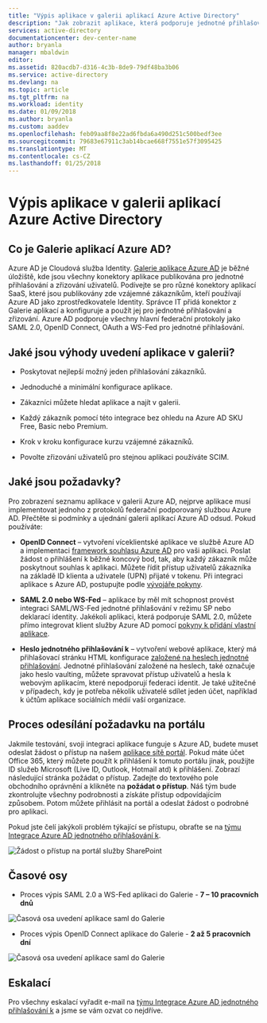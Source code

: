 ```yaml
---
title: "Výpis aplikace v galerii aplikací Azure Active Directory"
description: "Jak zobrazit aplikace, která podporuje jednotné přihlašování v galerii Azure Active Directory | Microsoft Azure"
services: active-directory
documentationcenter: dev-center-name
author: bryanla
manager: mbaldwin
editor: 
ms.assetid: 820acdb7-d316-4c3b-8de9-79df48ba3b06
ms.service: active-directory
ms.devlang: na
ms.topic: article
ms.tgt_pltfrm: na
ms.workload: identity
ms.date: 01/09/2018
ms.author: bryanla
ms.custom: aaddev
ms.openlocfilehash: feb09aa8f8e22ad6fbda6a490d251c500bedf3ee
ms.sourcegitcommit: 79683e67911c3ab14bcae668f7551e57f3095425
ms.translationtype: MT
ms.contentlocale: cs-CZ
ms.lasthandoff: 01/25/2018
---
```

# <a name="listing-your-application-in-the-azure-active-directory-application-gallery"></a>Výpis aplikace v galerii aplikací Azure Active Directory


##  <a name="what-is-azure-ad-app-gallery"></a>Co je Galerie aplikací Azure AD?

Azure AD je Cloudová služba Identity. [Galerie aplikace Azure AD](https://azure.microsoft.com/marketplace/active-directory/all/) je běžné úložiště, kde jsou všechny konektory aplikace publikována pro jednotné přihlašování a zřizování uživatelů. Podívejte se pro různé konektory aplikací SaaS, které jsou publikovány zde vzájemné zákazníkům, kteří používají Azure AD jako zprostředkovatele Identity. Správce IT přidá konektor z Galerie aplikací a konfiguruje a použít jej pro jednotné přihlašování a zřizování. Azure AD podporuje všechny hlavní federační protokoly jako SAML 2.0, OpenID Connect, OAuth a WS-Fed pro jednotné přihlašování. 

## <a name="what-are-the-benefits-of-listing-the-application-in-the-gallery"></a>Jaké jsou výhody uvedení aplikace v galerii?

*  Poskytovat nejlepší možný jeden přihlašování zákazníků.

*  Jednoduché a minimální konfigurace aplikace.

*  Zákazníci můžete hledat aplikace a najít v galerii. 

*  Každý zákazník pomocí této integrace bez ohledu na Azure AD SKU Free, Basic nebo Premium.

*  Krok v kroku konfigurace kurzu vzájemné zákazníků.

*  Povolte zřizování uživatelů pro stejnou aplikaci používáte SCIM.


##  <a name="what-are-the-pre-requisites"></a>Jaké jsou požadavky?

Pro zobrazení seznamu aplikace v galerii Azure AD, nejprve aplikace musí implementovat jednoho z protokolů federační podporovaný službou Azure AD. Přečtěte si podmínky a ujednání galerii aplikací Azure AD odsud. Pokud používáte: 

*   **OpenID Connect** – vytvoření víceklientské aplikace ve službě Azure AD a implementaci [framework souhlasu Azure AD](active-directory-integrating-applications.md#overview-of-the-consent-framework) pro vaši aplikaci. Poslat žádost o přihlášení k běžné koncový bod, tak, aby každý zákazník může poskytnout souhlas k aplikaci. Můžete řídit přístup uživatelů zákazníka na základě ID klienta a uživatele (UPN) přijaté v tokenu. Při integraci aplikace s Azure AD, postupujte podle [vývojáře pokyny](active-directory-authentication-scenarios.md).

*   **SAML 2.0 nebo WS-Fed** – aplikace by měl mít schopnost provést integraci SAML/WS-Fed jednotné přihlašování v režimu SP nebo deklarací identity. Jakékoli aplikaci, která podporuje SAML 2.0, můžete přímo integrovat klient služby Azure AD pomocí [pokyny k přidání vlastní aplikace](../active-directory-saas-custom-apps.md).

*   **Heslo jednotného přihlašování k** – vytvoření webové aplikace, který má přihlašovací stránku HTML konfigurace [založené na heslech jednotné přihlašování](../active-directory-appssoaccess-whatis.md). Jednotné přihlašování založené na heslech, také označuje jako heslo vaulting, můžete spravovat přístup uživatelů a hesla k webovým aplikacím, které nepodporují federaci identit. Je také užitečné v případech, kdy je potřeba několik uživatelé sdílet jeden účet, například k účtům aplikace sociálních médií vaší organizace. 

## <a name="process-for-submitting-the-request-in-the-portal"></a>Proces odesílání požadavku na portálu

Jakmile testování, svoji integraci aplikace funguje s Azure AD, budete muset odeslat žádost o přístup na našem [aplikace sítě portál](https://microsoft.sharepoint.com/teams/apponboarding/Apps). Pokud máte účet Office 365, který můžete použít k přihlášení k tomuto portálu jinak, použijte ID služeb Microsoft (Live ID, Outlook, Hotmail atd) k přihlášení. Zobrazí následující stránka požádat o přístup. Zadejte do textového pole obchodního oprávnění a klikněte na **požádat o přístup**. Náš tým bude zkontrolujte všechny podrobnosti a získáte přístup odpovídajícím způsobem. Potom můžete přihlásit na portál a odeslat žádost o podrobné pro aplikaci.

Pokud jste čelí jakýkoli problém týkající se přístupu, obraťte se na [týmu Integrace Azure AD jednotného přihlašování k](<mailto:SaaSApplicationIntegrations@service.microsoft.com>).

![Žádost o přístup na portál služby SharePoint](./media/active-directory-app-gallery-listing/accessrequest.png)

## <a name="timelines"></a>Časové osy
    
*   Proces výpis SAML 2.0 a WS-Fed aplikaci do Galerie - **7 – 10 pracovních dnů**

   ![Časová osa uvedení aplikace saml do Galerie](./media/active-directory-app-gallery-listing/timeline.png)

*   Proces výpis OpenID Connect aplikace do Galerie - **2 až 5 pracovních dní**

   ![Časová osa uvedení aplikace saml do Galerie](./media/active-directory-app-gallery-listing/timeline2.png)

## <a name="escalations"></a>Eskalací

Pro všechny eskalací vyřadit e-mail na [týmu Integrace Azure AD jednotného přihlašování k](<mailto:SaaSApplicationIntegrations@service.microsoft.com>) a jsme se vám ozvat co nejdříve.

